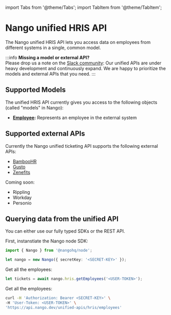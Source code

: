 import Tabs from '@theme/Tabs';
import TabItem from '@theme/TabItem';

# Nango unified HRIS API

The Nango unified HRIS API lets you access data on employees from different systems in a single, common model.

:::info
**Missing a model or external API?**  
Please drop us a note on the [Slack community](https://nango.dev/slack): Our unified APIs are under heavy development and continuously expand. We are happy to prioritize the models and external APIs that you need.
:::

## Supported Models

The unified HRIS API currently gives you access to the following objects (called "models" in Nango):

-   **[Employee](employees):** Represents an employee in the external system

## Supported external APIs

Currently the Nango unified ticketing API supports the following external APIs:

-   [BambooHR](/providers/bamboohr)
-   [Gusto](/providers/gusto)
-   [Zenefits](/providers/zenefits)

Coming soon:

-   Rippling
-   Workday
-   Personio

## Querying data from the unified API

You can either use our fully typed SDKs or the REST API.

<Tabs groupId="sdk" queryString>
  <TabItem value="node" label="Node SDK">

First, instanstiate the Nango node SDK:

```ts
import { Nango } from '@nangohq/node';

let nango = new Nango({ secretKey: '<SECRET-KEY>' });
```

Get all the employees:

```js
let tickets = await nango.hris.getEmployees('<USER-TOKEN>');
```

  </TabItem>
  <TabItem value="rest" label="REST API">

Get all the employees:

```sh
curl -H 'Authorization: Bearer <SECRET-KEY>' \
-H 'User-Token: <USER-TOKEN>' \
'https://api.nango.dev/unified-apis/hris/employees'
```

  </TabItem>
</Tabs>
